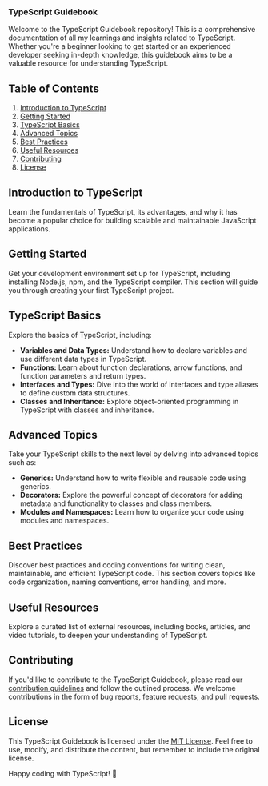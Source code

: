 ### TypeScript Guidebook

Welcome to the TypeScript Guidebook repository! This is a comprehensive documentation of all my learnings and insights related to TypeScript. Whether you're a beginner looking to get started or an experienced developer seeking in-depth knowledge, this guidebook aims to be a valuable resource for understanding TypeScript.

## Table of Contents

1. [Introduction to TypeScript](#introduction-to-typescript)
2. [Getting Started](#getting-started)
3. [TypeScript Basics](#typescript-basics)
4. [Advanced Topics](#advanced-topics)
5. [Best Practices](#best-practices)
6. [Useful Resources](#useful-resources)
7. [Contributing](#contributing)
8. [License](#license)

## Introduction to TypeScript

Learn the fundamentals of TypeScript, its advantages, and why it has become a popular choice for building scalable and maintainable JavaScript applications.

## Getting Started

Get your development environment set up for TypeScript, including installing Node.js, npm, and the TypeScript compiler. This section will guide you through creating your first TypeScript project.

## TypeScript Basics

Explore the basics of TypeScript, including:

- **Variables and Data Types:** Understand how to declare variables and use different data types in TypeScript.
- **Functions:** Learn about function declarations, arrow functions, and function parameters and return types.
- **Interfaces and Types:** Dive into the world of interfaces and type aliases to define custom data structures.
- **Classes and Inheritance:** Explore object-oriented programming in TypeScript with classes and inheritance.

## Advanced Topics

Take your TypeScript skills to the next level by delving into advanced topics such as:

- **Generics:** Understand how to write flexible and reusable code using generics.
- **Decorators:** Explore the powerful concept of decorators for adding metadata and functionality to classes and class members.
- **Modules and Namespaces:** Learn how to organize your code using modules and namespaces.

## Best Practices

Discover best practices and coding conventions for writing clean, maintainable, and efficient TypeScript code. This section covers topics like code organization, naming conventions, error handling, and more.

## Useful Resources

Explore a curated list of external resources, including books, articles, and video tutorials, to deepen your understanding of TypeScript.

## Contributing

If you'd like to contribute to the TypeScript Guidebook, please read our [contribution guidelines](CONTRIBUTING.md) and follow the outlined process. We welcome contributions in the form of bug reports, feature requests, and pull requests.

## License

This TypeScript Guidebook is licensed under the [MIT License](LICENSE.md). Feel free to use, modify, and distribute the content, but remember to include the original license.

Happy coding with TypeScript! 🚀